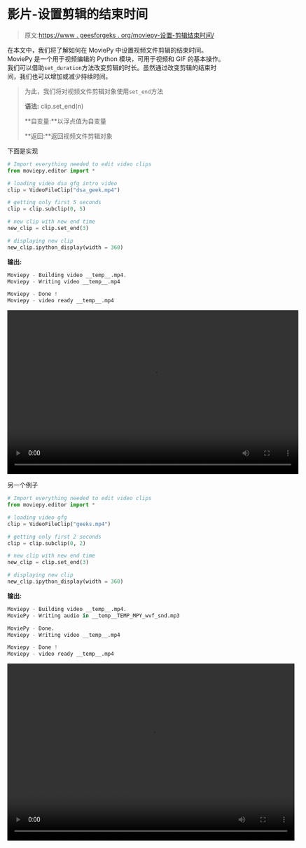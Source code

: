 # 影片-设置剪辑的结束时间

> 原文:[https://www . geesforgeks . org/moviepy-设置-剪辑结束时间/](https://www.geeksforgeeks.org/moviepy-setting-end-time-of-the-clip/)

在本文中，我们将了解如何在 MoviePy 中设置视频文件剪辑的结束时间。MoviePy 是一个用于视频编辑的 Python 模块，可用于视频和 GIF 的基本操作。我们可以借助`set_duration`方法改变剪辑的时长。虽然通过改变剪辑的结束时间，我们也可以增加或减少持续时间。

> 为此，我们将对视频文件剪辑对象使用`set_end`方法
> 
> **语法:** clip.set_end(n)
> 
> **自变量:**以浮点值为自变量
> 
> **返回:**返回视频文件剪辑对象

下面是实现

```py
# Import everything needed to edit video clips 
from moviepy.editor import *

# loading video dsa gfg intro video 
clip = VideoFileClip("dsa_geek.mp4") 

# getting only first 5 seconds
clip = clip.subclip(0, 5)

# new clip with new end time
new_clip = clip.set_end(3)

# displaying new clip
new_clip.ipython_display(width = 360)
```

**输出:**

```py
Moviepy - Building video __temp__.mp4.
Moviepy - Writing video __temp__.mp4

Moviepy - Done !
Moviepy - video ready __temp__.mp4

```

<video class="wp-video-shortcode" id="video-475315-1" width="665" height="374" preload="metadata" controls=""><source type="video/mp4" src="https://media.geeksforgeeks.org/wp-content/uploads/20200826030303/1st7.mp4?_=1">[https://media.geeksforgeeks.org/wp-content/uploads/20200826030303/1st7.mp4](https://media.geeksforgeeks.org/wp-content/uploads/20200826030303/1st7.mp4)</video>

另一个例子

```py
# Import everything needed to edit video clips
from moviepy.editor import *

# loading video gfg
clip = VideoFileClip("geeks.mp4")

# getting only first 2 seconds
clip = clip.subclip(0, 2)

# new clip with new end time
new_clip = clip.set_end(3)

# displaying new clip
new_clip.ipython_display(width = 360)
```

**输出:**

```py
Moviepy - Building video __temp__.mp4.
MoviePy - Writing audio in __temp__TEMP_MPY_wvf_snd.mp3

MoviePy - Done.
Moviepy - Writing video __temp__.mp4

Moviepy - Done !
Moviepy - video ready __temp__.mp4

```

<video class="wp-video-shortcode" id="video-475315-2" width="656" height="404" preload="metadata" controls=""><source type="video/mp4" src="https://media.geeksforgeeks.org/wp-content/uploads/20200826030241/2nd6.mp4?_=2">[https://media.geeksforgeeks.org/wp-content/uploads/20200826030241/2nd6.mp4](https://media.geeksforgeeks.org/wp-content/uploads/20200826030241/2nd6.mp4)</video>